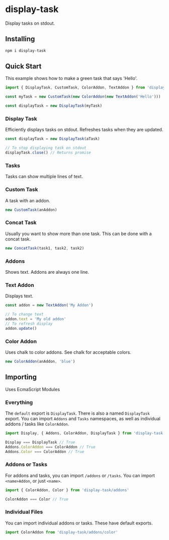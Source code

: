 # display-task
Display tasks on stdout.

## Installing
```bash
npm i display-task
```

## Quick Start
This example shows how to make a green task that says 'Hello'.
```javascript
import { DisplayTask, CustomTask, ColorAddon, TextAddon } from 'display-task'

const myTask = new CustomTask(new ColorAddon(new TextAddon('Hello')))

const displayTask = new DisplayTask(myTask)
```

### Display Task
Efficiently displays tasks on stdout. Refreshes tasks when they are updated.
```javascript
const displayTask = new DisplayTask(aTask)

// To stop displaying task on stdout
displayTask.close() // Returns promise
```

### Tasks
Tasks can show multiple lines of text.

### Custom Task
A task with an addon.
```javascript
new CustomTask(anAddon)
```

### Concat Task
Usually you want to show more than one task. This can be done with a concat task.
```javascript
new ConcatTask(task1, task2, task2)
```

### Addons
Shows text. Addons are always one line.

### Text Addon
Displays text.
```javascript
const addon = new TextAddon('My Addon')

// To change text
addon.text = 'My old addon'
// To refresh display
addon.update()
```

### Color Addon
Uses chalk to color addons. See chalk for acceptable colors.
```javascript
new ColorAddon(anAddon, 'blue')
```

## Importing
Uses EcmaScript Modules

### Everything
The `default` export is `DisplayTask`. There is also a named `DisplayTask` export. You can import `Addons` and `Tasks` namespaces, as well as individual addons / tasks like `ColorAddon`.
```javascript
import Display, { Addons, ColorAddon, DisplayTask } from 'display-task'

Display === DisplayTask // True
Addons.ColorAddon === ColorAddon // True
Addons.Color === ColorAddon // True
```

### Addons or Tasks
For addons and tasks, you can import `/addons` or `/tasks`. You can import `<name>Addon`, or just `<name>`.
```javascript
import { ColorAddon, Color } from 'display-task/addons'

ColorAddon === Color // True
```

### Individual Files
You can import individual addons or tasks. These have default exports.
```javascript
import ColorAddon from 'display-task/addons/color'
```
